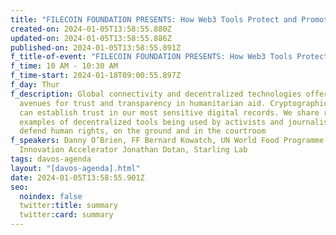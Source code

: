 ```yaml
---
title: "FILECOIN FOUNDATION PRESENTS: How Web3 Tools Protect and Promote Human Rights"
created-on: 2024-01-05T13:58:55.880Z
updated-on: 2024-01-05T13:58:55.886Z
published-on: 2024-01-05T13:58:55.891Z
f_title-of-event: "FILECOIN FOUNDATION PRESENTS: How Web3 Tools Protect and Promote Human Rights"
f_time: 10 AM - 10:30 AM
f_time-start: 2024-01-18T09:00:55.897Z
f_day: Thur
f_description: Global connectivity and decentralized technologies offer new
  avenues for trust and transparency in humanitarian aid. Cryptographic proofs
  can establish trust in our most sensitive digital records. We share real-world
  examples of decentralized tools being used by activists and journalists to
  defend human rights, on the ground and in the courtroom
f_speakers: Danny O’Brien, FF Bernard Kowatch, UN World Food Programme
  Innovation Accelerator Jonathan Dotan, Starling Lab
tags: davos-agenda
layout: "[davos-agenda].html"
date: 2024-01-05T13:58:55.901Z
seo:
  noindex: false
  twitter:title: summary
  twitter:card: summary
---
```

